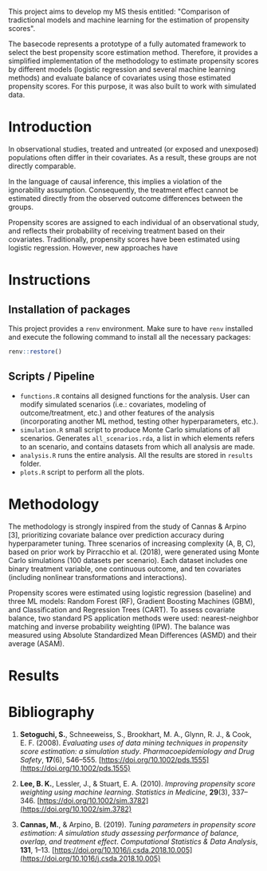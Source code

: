 This project aims to develop my MS thesis entitled: "Comparison of tradictional models and machine learning for the estimation of propensity scores".

The basecode represents a prototype of a fully automated framework to select the best propensity score estimation method. 
Therefore, it provides a simplified implementation of the methodology to estimate propensity scores by different models (logistic regression and several machine learning methods) and evaluate balance of covariates using those estimated propensity scores.
For this purpose, it was also built to work with simulated data. 

# Introduction
In observational studies, treated and untreated (or exposed and unexposed) populations often differ in their covariates. As a result, these groups are not directly comparable. 

In the language of causal inference, this implies a violation of the ignorability assumption. Consequently, the treatment effect cannot be estimated directly from the observed outcome differences between the groups.

Propensity scores are assigned to each individual of an observational study, and reflects their probability of receiving treatment based on their covariates.
Traditionally, propensity scores have been estimated using logistic regression. However, new approaches have 

# Instructions

## Installation of packages

This project provides a `renv` environment. Make sure to have `renv` installed and execute the following command to install all the necessary packages:

```r
renv::restore()
```

## Scripts / Pipeline

* `functions.R` contains all designed functions for the analysis. User can modify simulated scenarios (i.e.: covariates, modeling of outcome/treatment, etc.) and other features of the analysis (incorporating another ML method, testing other hyperparameters, etc.).
* `simulation.R` small script to produce Monte Carlo simulations of all scenarios. Generates `all_scenarios.rda`, a list in which elements refers to an scenario, and contains datasets from which all analysis are made.
* `analysis.R` runs the entire analysis. All the results are stored in `results` folder.
* `plots.R` script to perform all the plots.


# Methodology
The methodology is strongly inspired from the study of Cannas & Arpino [3], prioritizing covariate balance over prediction accuracy during hyperparameter tuning.
Three scenarios of increasing complexity (A, B, C), based on prior work by Pirracchio et al. (2018), were generated using Monte Carlo simulations (100 datasets per scenario). Each dataset includes one binary treatment variable, one continuous outcome, and ten covariates (including nonlinear transformations and interactions).

Propensity scores were estimated using logistic regression (baseline) and three ML models: Random Forest (RF), Gradient Boosting Machines (GBM), and Classification and Regression Trees (CART). To assess covariate balance, two standard PS application methods were used: nearest-neighbor matching and inverse probability weighting (IPW). The balance was measured using Absolute Standardized Mean Differences (ASMD) and their average (ASAM).



# Results

# Bibliography

1. **Setoguchi, S.**, Schneeweiss, S., Brookhart, M. A., Glynn, R. J., & Cook, E. F. (2008). *Evaluating uses of data mining techniques in propensity score estimation: a simulation study*.  _Pharmacoepidemiology and Drug Safety_, **17**(6), 546–555. [https://doi.org/10.1002/pds.1555](https://doi.org/10.1002/pds.1555)

2. **Lee, B. K.**, Lessler, J., & Stuart, E. A. (2010). *Improving propensity score weighting using machine learning*. _Statistics in Medicine_, **29**(3), 337–346. [https://doi.org/10.1002/sim.3782](https://doi.org/10.1002/sim.3782)

3. **Cannas, M.**, & Arpino, B. (2019). *Tuning parameters in propensity score estimation: A simulation study assessing performance of balance, overlap, and treatment effect*. _Computational Statistics & Data Analysis_, **131**, 1–13. [https://doi.org/10.1016/j.csda.2018.10.005](https://doi.org/10.1016/j.csda.2018.10.005)
